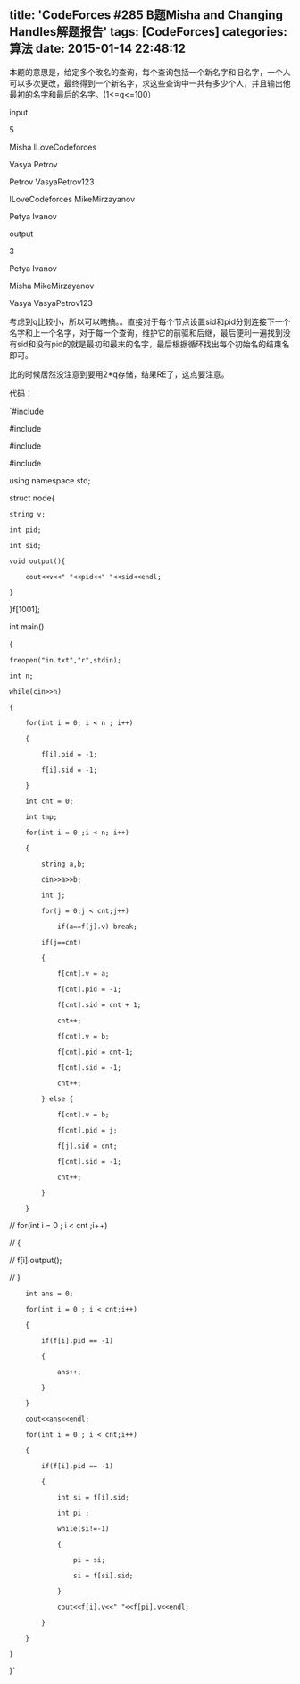 title: 'CodeForces #285 B题Misha and Changing Handles解题报告'
tags: [CodeForces]
categories:  算法
date: 2015-01-14 22:48:12
---

本题的意思是，给定多个改名的查询，每个查询包括一个新名字和旧名字，一个人可以多次更改，最终得到一个新名字，求这些查询中一共有多少个人，并且输出他最初的名字和最后的名字。(1<=q<=100）

<!--more-->

input

5

Misha ILoveCodeforces

Vasya Petrov

Petrov VasyaPetrov123

ILoveCodeforces MikeMirzayanov

Petya Ivanov

output

3

Petya Ivanov

Misha MikeMirzayanov

Vasya VasyaPetrov123

考虑到q比较小，所以可以瞎搞。。直接对于每个节点设置sid和pid分别连接下一个名字和上一个名字，对于每一个查询，维护它的前驱和后继，最后便利一遍找到没有sid和没有pid的就是最初和最末的名字，最后根据循环找出每个初始名的结束名即可。

比的时候居然没注意到要用2*q存储，结果RE了，这点要注意。

代码：

`#include <iostream>  

#include <cstdio>  

#include <cstring>  

#include <algorithm>  

using namespace std;  

struct node{  

    string v;  

    int pid;  

    int sid;  

    void output(){  

        cout<<v<<" "<<pid<<" "<<sid<<endl;  

    }  

}f[1001];  

int main()  

{  

    freopen("in.txt","r",stdin);  

    int n;  

    while(cin>>n)  

    {  

        for(int i = 0; i < n ; i++)  

        {  

            f[i].pid = -1;  

            f[i].sid = -1;  

        }  

        int cnt = 0;  

        int tmp;  

        for(int i = 0 ;i < n; i++)  

        {  

            string a,b;  

            cin>>a>>b;  

            int j;  

            for(j = 0;j < cnt;j++)  

                if(a==f[j].v) break;  

            if(j==cnt)  

            {  

                f[cnt].v = a;  

                f[cnt].pid = -1;  

                f[cnt].sid = cnt + 1;  

                cnt++;  

                f[cnt].v = b;  

                f[cnt].pid = cnt-1;  

                f[cnt].sid = -1;  

                cnt++;  

            } else {  

                f[cnt].v = b;  

                f[cnt].pid = j;  

                f[j].sid = cnt;  

                f[cnt].sid = -1;  

                cnt++;  

            }  

        }  

//      for(int i = 0 ; i < cnt ;i++)  

//      {  

//          f[i].output();  

//      }  

        int ans = 0;  

        for(int i = 0 ; i < cnt;i++)  

        {  

            if(f[i].pid == -1)  

            {  

                ans++;  

            }  

        }  

        cout<<ans<<endl;  

        for(int i = 0 ; i < cnt;i++)  

        {  

            if(f[i].pid == -1)  

            {  

                int si = f[i].sid;  

                int pi ;  

                while(si!=-1)  

                {  

                    pi = si;  

                    si = f[si].sid;  

                }  

                cout<<f[i].v<<" "<<f[pi].v<<endl;  

            }  

        }         

    }  

}`
